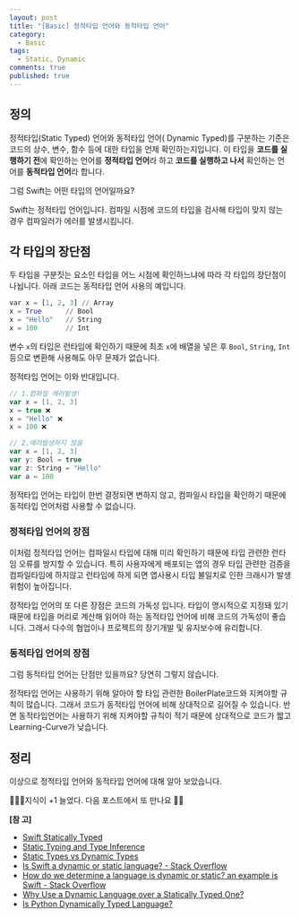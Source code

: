 ```yaml
---
layout: post
title: "[Basic] 정적타입 언어와 동적타입 언어"
category:
  - Basic
tags:
  - Static, Dynamic
comments: true
published: true
---
```


## 정의
정적타입(Static Typed) 언어와 동적타입 언어( Dynamic Typed)를 구분하는 기준은 코드의 상수, 변수, 함수 등에 대한 타입을 언제 확인하는지입니다.  이 타입을 **코드를 실행하기 전**에 확인하는 언어를 **정적타입 언어**라 하고 **코드를 실행하고 나서** 확인하는 언어를 **동적타입 언어**라 합니다.

그럼 Swift는 어떤 타입의 언어일까요? 

Swift는 정적타입 언어입니다. 컴파일 시점에 코드의 타입을 검사해 타입이 맞지 않는 경우 컴파일러가 에러를 발생시킴니다.

## 각 타입의 장단점
두 타입을 구분짓는 요소인 타입을 어느 시점에 확인하느냐에 따라 각 타입의 장단점이 나뉩니다.
아래 코드는 동적타입 언어 사용의 예입니다.

```python
var x = [1, 2, 3] // Array
x = True      // Bool
x = "Hello"   // String
x = 100       // Int

```

변수 `x`의 타입은 런타임에 확인하기 때문에 최초 `x`에 배열을 넣은 후 `Bool`, `String`, `Int`등으로 변환해 사용해도 아무 문제가 없습니다.

정적타입 언어는 이와 반대입니다.

```swift
// 1.컴파일 에러발생!
var x = [1, 2, 3] 
x = true ❌
x = "Hello" ❌
x = 100 ❌

// 2.에러발생하지 않음
var x = [1, 2, 3]
var y: Bool = true
var z: String = "Hello" 
var a = 100 
```

정적타입 언어는 타입이 한번 결정되면 변하지 않고, 컴파일시 타입을 확인하기 때문에 동적타입 언어처럼 사용할 수 없습니다.

### 정적타입 언어의 장점 
이처럼 정적타입 언어는 컴파일시 타입에 대해 미리 확인하기 때문에 타입 관련한 런타임 오류를 방지할 수 있습니다. 특히 사용자에게 배포되는 앱의 경우 타입 관련한 검증을 컴파일타임에 하지않고 런타임에 하게 되면 앱사용시 타입 불일치로 인한 크래시가 발생 위험이 높아집니다.

정적타입 언어의 또 다른 장점은 코드의 가독성 입니다. 타입이 명시적으로 지정돼 있기 때문에 타입을 머리로 계산해 읽어야 하는 동적타입 언어에 비해 코드의 가독성이 좋습니다. 그래서 다수의 협업이나 프로젝트의 장기개발 및 유지보수에 유리합니다.

### 동적타입 언어의 장점 
그럼 동적타입 언어는 단점만 있을까요? 당연히 그렇지 않습니다. 

정적타입 언어는 사용하기 위해 알아야 할 타입 관련한 BoilerPlate코드와 지켜야할 규칙이 많습니다. 그래서 코드가 동적타입 언어에 비해 상대적으로 길어질 수 있습니다. 반면 동적타입언어는 사용하기 위해 지켜야할 규칙이 적기 때문에 상대적으로 코드가 짧고 Learning-Curve가 낮습니다.

## 정리
이상으로 정적타입 언어와 동적타입 언어에 대해 알아 보았습니다.

👨🏻‍💻지식이 +1 늘었다.  다음 포스트에서 또 만나요 🚀😄

**[참 고]**

- [Swift Statically Typed](https://learn.co/lessons/swift-statically-typed)
- [Static Typing and Type Inference](https://www.aidanf.net/learn-swift/types_and_type_inference) 
- [Static Types vs Dynamic Types](https://instil.co/blog/static-vs-dynamic-types/) 
- [Is Swift a dynamic or static language? - Stack Overflow](https://stackoverflow.com/questions/29924477/is-swift-a-dynamic-or-static-language) 
- [How do we determine a language is dynamic or static? an example is Swift - Stack Overflow](https://stackoverflow.com/questions/55213572/how-do-we-determine-a-language-is-dynamic-or-static-an-example-is-swift/55227001#55227001) 
- [Why Use a Dynamic Language over a Statically Typed One?](https://erik-engheim.medium.com/why-use-a-dynamic-language-over-a-statically-typed-one-fb434994e2b6) 
- [Is Python Dynamically Typed Language?](https://www.tutorialspoint.com/is-python-dynamically-typed-language) 
